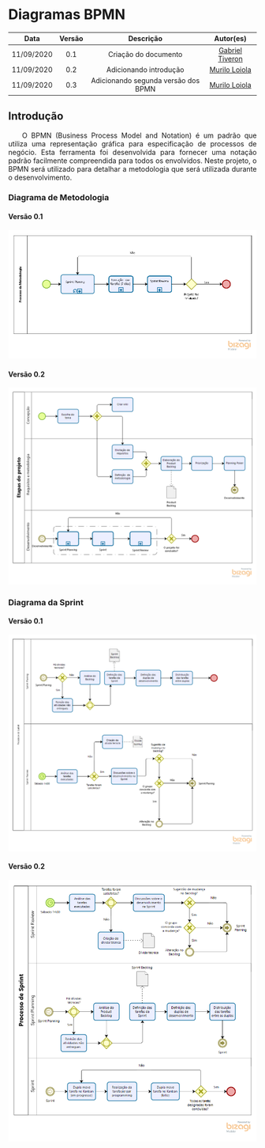 # Diagramas BPMN
|Data|Versão|Descrição|Autor(es)|
|:-:|:-:|:-:|:-:|
|11/09/2020|0.1|Criação do documento|[Gabriel Tiveron](https://github.com/GabrielTiveron)|
|11/09/2020|0.2|Adicionando introdução|[Murilo Loiola](https://github.com/murilo-dan)|
|11/09/2020|0.3|Adicionando segunda versão dos BPMN|[Murilo Loiola](https://github.com/murilo-dan)|

## Introdução

<p align="justify">&emsp;&emsp;O BPMN (Business Process Model and Notation) é um padrão que utiliza uma representação gráfica para especificação de processos de negócio. Esta ferramenta foi desenvolvida para fornecer uma notação padrão facilmente compreendida para todos os envolvidos. Neste projeto, o BPMN será utilizado para detalhar a metodologia que será utilizada durante o desenvolvimento.</p>

### Diagrama de Metodologia

#### Versão 0.1

![BPMN_Metodologia](./img/Metodologia_BPMN.png)

#### Versão 0.2

![BPMN_Metodologia](./img/geral_bpmn.png)

### Diagrama da Sprint

#### Versão 0.1

![BPMN_Sprint](./img/Sprint_BPMN.png)

#### Versão 0.2

![BPMN_Sprint](./img/sprint_bpmn.png)
